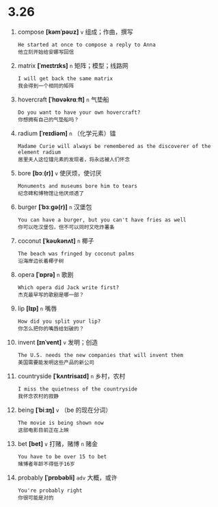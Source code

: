 # 3.26

1. compose **[kəmˈpəʊz]** `v` 组成；作曲，撰写

   ```
   He started at once to compose a reply to Anna
   他立刻开始给安娜写回信
   ```

2. matrix **[ˈmeɪtrɪks]** `n` 矩阵；模型；线路网

   ```
   I will get back the same matrix
   我会得到一个相同的矩阵
   ```

3. hovercraft **[ˈhɒvəkrɑːft]** `n` 气垫船

   ```
   Do you want to have your own hovercraft?
   你想拥有自己的气垫船吗？
   ```

4. radium **[ˈreɪdiəm]** `n` （化学元素）镭

   ```
   Madame Curie will always be remembered as the discoverer of the element radium
   居里夫人这位镭元素的发现者，将永远被人们怀念
   ```

5. bore **[bɔː(r)]** `v` 使厌烦，使讨厌

   ```
   Monuments and museums bore him to tears
   纪念碑和博物馆让他厌烦透了
   ```

6. burger **[ˈbɜːɡə(r)]** `n` 汉堡包

   ```
   You can have a burger, but you can't have fries as well
   你可以吃汉堡包，但不可以同时又吃炸薯条
   ```

7. coconut **[ˈkəʊkənʌt]** `n` 椰子

   ```
   The beach was fringed by coconut palms
   沿海岸边长着椰子树
   ```

8. opera **[ˈɒprə]** `n` 歌剧

   ```
   Which opera did Jack write first?
   杰克最早写的歌剧是哪一部？
   ```

9. lip **[lɪp]** `n` 嘴唇

   ```
   How did you split your lip?
   你怎么把你的嘴唇给划破的？
   ```

10. invent **[ɪnˈvent]** `v` 发明；创造

    ```
    The U.S. needs the new companies that will invent them
    美国需要能发明这些产品的新公司
    ```

11. countryside **[ˈkʌntrisaɪd]** `n` 乡村，农村

    ```
    I miss the quietness of the countryside
    我怀念农村的寂静
    ```

12. being **[ˈbiːɪŋ]** `v` （be 的现在分词）

    ```
    The movie is being shown now
    这部电影目前正在上映
    ```

13. bet **[bet]** `v` 打赌，赌博 `n` 赌金

    ```
    You have to be over 15 to bet
    赌博者年龄不得低于16岁
    ```

14. probably **[ˈprɒbəbli]** `adv` 大概，或许
    ```
    You're probably right
    你很可能是对的
    ```
